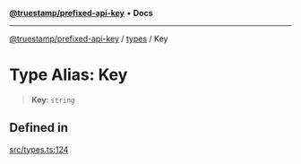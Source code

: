 [**@truestamp/prefixed-api-key**](../../README.md) • **Docs**

***

[@truestamp/prefixed-api-key](../../modules.md) / [types](../README.md) / Key

# Type Alias: Key

> **Key**: `string`

## Defined in

[src/types.ts:124](https://github.com/truestamp/prefixed-api-key/blob/a442a9135df9692910e0ddbc7baa293fbe409002/src/types.ts#L124)
